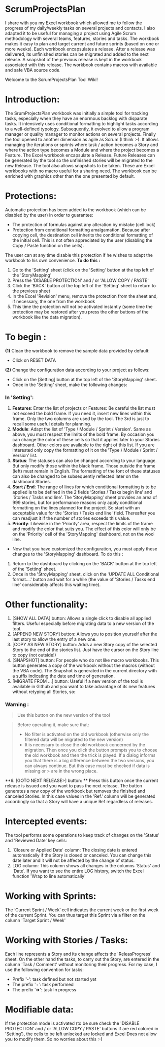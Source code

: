 # ScrumProjectsPlan
I share with you my Excel workbook which allowed me to follow the progress of my daily/weekly tasks on several projects and contacts. I also adapted it to be useful for managing a project using Agile Scrum methodology with several teams, features, stories and tasks. The workbook makes it easy to plan and target current and future sprints (based on one or more weeks). Each workbook encapsulates a release. After a release was delivered, its unfinished stories can be migrated and added to the next release. A snapshot of the previous release is kept in the workbook associated with this release.
The workbook contains macros with available and safe VBA source code.

Welcome to the ScrumProjectsPlan Tool Wiki!

# Introduction:
The SrumProjectsPlan workbook was initially a simple tool for tracking tasks, especially when they have an enormous backlog with disparate tasks.
It intensively uses conditional formatting to highlight tasks according to a well-defined typology.
Subsequently, it evolved to allow a program manager or quality manager to monitor actions on several projects.
Finally the tool opened to another dimension as agile as Scrum (I think :-). It allows managing the iterations or sprints where task / action becomes a Story and where the action type becomes a Module and where the project becomes a Feature.
The Excel workbook encapsulate a Release. Future Releases can be generated by the tool so the unfinished stories will be migrated to the new Release.
The tool also allows snapshots to be taken. These are Excel workbooks with no macro useful for a sharing need.
The workbook can be enriched with graphics other than the one presented by default.

# Protections:
Automatic protection has been added to the workbook (which can be disabled by the user) in order to guarantee:
* The protection of formulas against any alteration by mistake (cell lock)
* Protection from conditional formatting amalgamation. Because after copying cell, the destination cell inherits the conditional formatting of the initial cell. This is not often appreciated by the user (disabling the Copy / Paste function on the cells).

The user can at any time disable this protection if he wishes to adapt the workbook to his own convenience.
**To do this :**
1. Go to the 'Setting' sheet (click on the 'Setting' button at the top left of the 'StoryMapping'
1. Press the 'DISABLE PROTECTION' and / or 'ALLOW COPY / PASTE'
1. Click the 'BACK' button at the top left of the 'Setting' sheet to return to the previous sheet
1. In the Excel 'Revision' menu, remove the protection from the sheet and, if necessary, the one from the workbook
1. This time the protection will not be activated instantly (some time the protection may be restored after you press the other buttons of the workbook like the data migration).

 
# To begin :

**(1)** Clean the workbook to remove the sample data provided by default:

* Click on RESET DATA

**(2)** Change the configuration data according to your project as follows:

+ Click on the [Setting] button at the top left of the 'StoryMapping' sheet.
+ Once in the 'Setting' sheet, make the following changes:

### In 'Setting':

1. **Features**: Enter the list of projects or Features: Be careful the list must not exceed the bold frame. If you need it, insert new lines within this frame.
Only the two columns are used by the tool. The 3rd is just to recall some useful details for planning.
1. **Module**: Adapt the list of 'Type / Module / Sprint / Version'. Same as above, you must respect the limits of the bold frame.
By occasion you can change the color of these cells so that it applies later to your Stories dashboard.
Other colors are available to the right of this list. If you are interested only copy the formatting of it on the 'Type / Module / Sprint / Version' list.
1. **Status**: The statuses can also be changed according to your language. But only modify those within the black frame. Those outside the frame (left) must remain in English.
The formatting of the font of these statuses can also be changed to be subsequently reflected later on the dashboard Stories.
1. **Start / End**: The range of lines for which conditional formatting is to be applied is to be defined in the 2 fields ‘Stories / Tasks begin line’ and ‘Stories / Tasks end line’.
The ‘StoryMapping’ sheet provides an area of 999 stories, but for performance reasons only apply conditional formatting on the lines planned for the project. So start with an acceptable value for the 'Stories / Tasks end line' field. Thereafter you can readjust it if the number of stories exceeds this value.
1. **Priority**: Likewise in the 'Priority' area, respect the limits of the frame and modify the color that suits you. The effect of this color will only be on the 'Priority' cell of the 'StoryMapping' dashboard, not on the wool line.
 
+ Now that you have customized the configuration, you must apply these changes to the 'StoryMapping' dashboard. To do this :
1. Return to the dashboard by clicking on the 'BACK' button at the top left of the 'Setting' sheet.
1. Once in the 'StroyMapping' sheet, click on the 'UPDATE ALL Conditional format....' button and wait for a while (the value of 'Stories / Tasks end line' considerably affects this waiting time).

# Other functionality:
1. [SHOW ALL DATA] button: Allows a single click to disable all applied filters. Useful especially before migrating data to a new version of the tool.
1. [APPEND NEW STORY] button: Allows you to position yourself after the last story to allow the entry of a new one.
1. [COPY AS NEW STORY] button: Adds a new Story copy of the selected Story to the end of the stories list. Just have the cursor on the Story line to copy (not outside!)
1. [SNAPSHOT] button: For people who do not like macro workbooks. This button generates a copy of the workbook without the macros (without the VBA code). The Snapshot is generated in the current directory with a suffix indicating the date and time of generation.
1. [MIGRATE FROM ...] button: Useful if a new version of the tool is available in Github and you want to take advantage of its new features without retyping all Stories, so:

### Warning :

>Use this button on the new version of the tool

>Before operating it, make sure that:
>* No filter is activated on the old workbook (otherwise only the filtered data will be migrated to the new version)
>* It is necessary to close the old workbook concerned by the migration.
>Then once you click the button prompts you to choose the old workbook and then the trick is played.
>If a dialog informs you that there is a big difference between the two versions, you can always continue. But this case must be checked if data is missing or >
are in the wrong place.

**6. [GOTO NEXT RELEASE>] button: ** Press this button once the current release is issued and you want to pass the next release. The button generates a new copy of the workbook but removes the finished and canceled Stories.
In this case values in the 'Ref.' column will be generated accordingly so that a Story will have a unique Ref regardless of releases.

# Intercepted events:

The tool performs some operations to keep track of changes on the 'Status' and 'Reviewed Date' key cells:
1. 'Closure or Applied Date' column: The closing date is entered automatically if the Story is closed or canceled. You can change this date later and it will not be affected by the change of status.
1. LOG column: This column shows all changes in the columns 'Status' and 'Date'. If you want to see the entire LOG history, switch the Excel function 'Wrap to line automatically'

# Working with Sprints:

The ‘Current Sprint / Week’ cell indicates the current week or the first week of the current Sprint.
You can thus target this Sprint via a filter on the column 'Target Sprint / Week'

# Working with Stories / Tasks:

Each line represents a Story and its change affects the 'ReleasProgress' sheet. On the other hand the tasks, to carry out the Story, are entered in the column 'Task / Comment' without monitoring their progress.
For my case, I use the following convention for tasks:
* Prefix '-': task defined but not started yet
* The prefix '+': task performed
* The prefix '=>': task In progress

# Modifiable data:
If the protection mode is activated (to be sure check the 'DISABLE PROTECTION' and / or 'ALLOW COPY / PASTE' buttons if are red colored in 'Setting'), the cells to be left unlocked are locked and Excel Does not allow you to modify them. So no worries about this :-)
